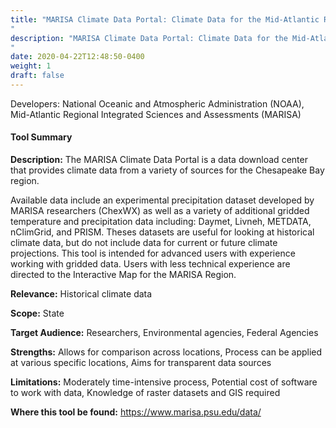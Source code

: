 ```yaml
---
title: "MARISA Climate Data Portal: Climate Data for the Mid-Atlantic Region
"
description: "MARISA Climate Data Portal: Climate Data for the Mid-Atlantic Region
"
date: 2020-04-22T12:48:50-0400
weight: 1
draft: false
---
```

Developers: National Oceanic and Atmospheric Administration (NOAA), Mid-Atlantic Regional Integrated Sciences and Assessments (MARISA)

#### Tool Summary
**Description:** The MARISA Climate Data Portal is a data download center that provides climate data from a variety of sources for the Chesapeake Bay region. 

Available data include an experimental precipitation dataset developed by MARISA researchers (ChexWX) as well as a variety of additional gridded temperature and precipitation data including: Daymet, Livneh, METDATA, nClimGrid, and PRISM.  Theses datasets are useful for looking at historical climate data, but do not include data for current or future climate projections. This tool is intended for advanced users with experience working with gridded data. Users with less technical experience are directed to the Interactive Map for the MARISA Region. 



**Relevance:** Historical climate data

**Scope:** State

**Target Audience:** Researchers, Environmental agencies, Federal Agencies

**Strengths:** Allows for comparison across locations, Process can be applied at various specific locations, Aims for transparent data sources

**Limitations:** Moderately time-intensive process, Potential cost of software to work with data, Knowledge of raster datasets and GIS required

**Where this tool be found:** https://www.marisa.psu.edu/data/
